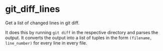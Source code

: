 git_diff_lines
==============

Get a list of changed lines in git diff.

It does this by running `git diff` in the respective directory 
and parses the output. It converts the output into a list of 
tuples in the form `(filename, line_number)` for every line in
every file.
